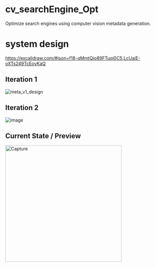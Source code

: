 # cv_searchEngine_Opt
Optimize search engines using computer vision metadata generation.

# system design
https://excalidraw.com/#json=f18-qMmtQio89FTuqi0C5,LcUaiE-oXTs249TcEoyKaQ
## Iteration 1
![meta_v1_design](https://github.com/Intina47/cv_searchEngine_Opt/assets/78519682/99fbd104-1109-4050-ace7-3180d9ba1c13)

## Iteration 2

![image](https://github.com/Intina47/cv_searchEngine_Opt/assets/78519682/63ebf355-77a4-42dc-990c-0aeffb4462af)

## Current State / Preview

<img width="366" alt="Capture" src="https://github.com/Intina47/cv_searchengine_opt/assets/78519682/96e6060b-95a9-4002-a359-18acb8ca7ecb">
